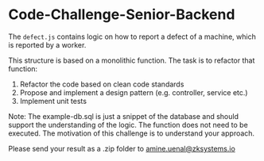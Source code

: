 # Code-Challenge-Senior-Backend

The `defect.js` contains logic on how to report a defect of a machine, which is reported by a worker.

This structure is based on a monolithic function. The task is to refactor that function: 

1. Refactor the code based on clean code standards
2. Propose and implement a design pattern (e.g. controller, service etc.)
3. Implement unit tests

Note: The example-db.sql is just a snippet of the database and should support the understanding of the logic. The function does not need to be executed. The motivation of this challenge is to understand your approach. 

Please send your result as a .zip folder to amine.uenal@zksystems.io 

